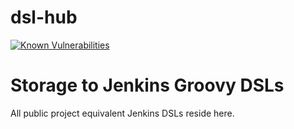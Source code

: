 # dsl-hub

[![Known Vulnerabilities](https://snyk.io/test/github/dwyl/hapi-auth-jwt2/badge.svg?targetFile=package.json)](https://snyk.io/test/github/dwyl/hapi-auth-jwt2?targetFile=package.json)

# Storage to Jenkins Groovy DSLs

All public project equivalent Jenkins DSLs reside here.
